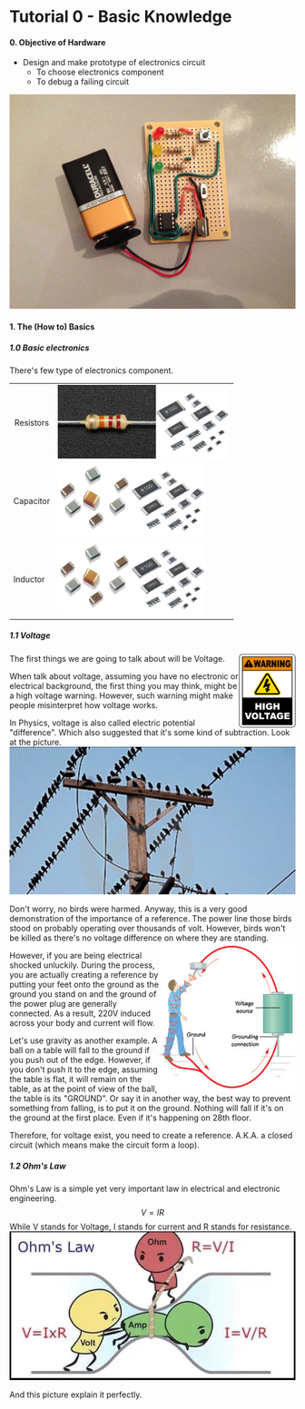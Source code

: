 # Tutorial 0 - Basic Knowledge

#### 0. Objective of Hardware

+ Design and make prototype of electronics circuit
    - To choose electronics component
    - To debug a failing circuit

![perf board attiny](assets\FLF0LQLHEBNH7UI.LARGE.jpg)



#### 1. The (How to) Basics

##### 1.0 Basic electronics

There's few type of electronics component.
<table border="0">
<tr>
    <td align="center">Resistors</td>
    <td align="center"><img height="130" src=".\assets\2785-03-1564812167285.jpg"><img height="130" src=".\assets\smd-resistor-500x500.jpg"></td>
</tr>
<tr>
    <td>Capacitor</td>
    <td><img height="130" src=".\assets\407684326c404052734_grande.jpeg"><img align="centre" height="130" src=".\assets\smd-resistor-500x500.jpg"></td>
</tr>
<tr>
    <td>Inductor</td>
    <td><img height="130" src=".\assets\407684326c404052734_grande.jpeg"><img align="centre" height="130" src=".\assets\smd-resistor-500x500.jpg"></td>
</tr>
</table>




##### 1.1 Voltage

<img align="right" width="100" height="130" src=".\assets\E3444-1564765376829.png">The first things we are going to talk about will be Voltage. 

When talk about voltage, assuming you have no electronic or electrical background, the first thing you may think, might be a high voltage warning. However, such warning might make people misinterpret how voltage works.

In Physics, voltage is also called electric potential "difference". Which also suggested that it's some kind of subtraction. Look at the picture. ![bird power line](assets\Screenshot_20190204-082427_Gallery.jpg)

Don't worry, no birds were harmed. Anyway, this is a very good demonstration of the importance of a reference. The power line those birds stood on probably operating over thousands of volt. However, birds won't be killed as there's no voltage difference on where they are standing.<img align="right" width="240" height="260" src=".\assets\avoidshocks016.jpg">

However, if you are being electrical shocked unluckily. During the process, you are actually creating a reference by putting your feet onto the ground as the ground you stand on and the ground of the power plug are generally connected. As a result, 220V induced across your body and current will flow.

Let's use gravity as another example. A ball on a table will fall to the ground if you push out of the edge. However, if you don't push it to the edge, assuming the table is flat, it will remain on the table, as at the point of view of the ball, the table is its "GROUND". Or say it in another way, the best way to prevent something from falling, is to put it on the ground. Nothing will fall if it's on the ground at the first place. Even if it's happening on 28th floor.

Therefore, for voltage exist, you need to create a reference. A.K.A. a closed circuit (which means make the circuit form a loop).

##### 1.2 Ohm's Law

Ohm's Law is a simple yet very important law in electrical and electronic engineering.
$$
V = IR
$$
While V stands for Voltage, I stands for current and R stands for resistance.![ohm's law](assets\zi3yac7jkxj21.jpg)

And this picture explain it perfectly.


